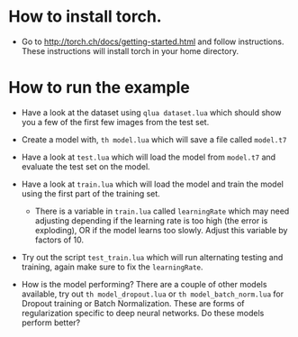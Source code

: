 # How to install torch. 

* Go to http://torch.ch/docs/getting-started.html and follow instructions. These instructions will install torch in your home directory.

# How to run the example

* Have a look at the dataset using `qlua dataset.lua` which should show you a few of the first few images from the test set.
* Create a model with, `th model.lua` which will save a file called `model.t7`
* Have a look at `test.lua` which will load the model from `model.t7` and evaluate the test set on the model.
* Have a look at `train.lua` which will load the model and train the model using the first part of the training set.
  * There is a variable in `train.lua` called `learningRate` which may need adjusting depending if the learning rate is too high (the error is exploding), OR if the model learns too slowly. Adjust this variable by factors of 10.

* Try out the script `test_train.lua` which will run alternating testing and training, again make sure to fix the `learningRate`.
* How is the model performing? There are a couple of other models available, try out `th model_dropout.lua` or `th model_batch_norm.lua` for Dropout training or Batch Normalization. These are forms of regularization specific to deep neural networks. Do these models perform better?


  
